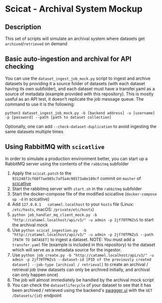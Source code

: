 # Scicat - Archival System Mockup
## Description
This set of scripts will simulate an archival system where datasets get `archived`/`retrieved` on demand

## Basic auto-ingestion and archival for API checking
You can use the `dataset_ingest_job_mock.py` script to ingest and archive datasets by providing it a source folder of datasets (with each dataset having its own subfolder), and each dataset must have a transfer.yaml as a source of metadata (example provided with this repository). This is mostly useful as an API test, it doesn't replicate the job message queue. The command to use it is the following: 

`python3 dataset_ingest_job_mock.py -b [backend address] -u [username] -p [password] --path [path to dataset collection]`

Optionally, one can add `--check-dataset-duplication` to avoid ingesting the same datasets multiple times

## Using RabbitMQ with `scicatlive`
In order to simulate a production environment better, you can start up a RabbitMQ server using the contents of the `rabbitmq` subfolder

1. Apply the `scicat.patch` to the `931248f2cf68f7ae985c7af5a4c98573a8e189cf` commit on `master` of [scicatlive](https://github.com/SciCatProject/scicatlive/tree/931248f2cf68f7ae985c7af5a4c98573a8e189cf)
2. Start the rabbitmq server with `start.sh` in the `rabbitmq` subfolder
3. Start the docker-compose file of the modified scicatlive (`docker-compose up -d` in scicatlive)
4. Add `127.0.0.1	catamel.localhost` to your `hosts` file (Linux: `/etc/hosts`, macOS: `/private/etc/hosts`)
5. `python job_handler_mq_client_mock.py -b "http://catamel.localhost/api/v3/" -u admin -p 2jf70TPNZsS` to start the archival mock
6. Use `python scicat_ingestion.py  -b "http://catamel.localhost/api/v3/" -u admin -p 2jf70TPNZsS --path [PATH TO DATASET]` to ingest a dataset. NOTE: You must add a `transfer.yaml` file (example is included in this repository) to the dataset which will serve as a metadata source for the ingestor.
7. Use `python job_create.py -b "http://catamel.localhost/api/v3/" -u admin -p 2jf70TPNZsS --dataset-id [PID of the previously created dataset] --job-type [archival / retrieval]` to create an archival / retrieval job (new datasets can only be archived initially, and archival can only happen once)
8. The job will almost immediately be handled by the archival mock script
9. You can check the `datasetlifecycle` of your dataset to see that it has been archived / retrieved using the backend's [swagger ui](http://catamel.localhost/explorer) with the `GET /Datasets/{id}` endpoint